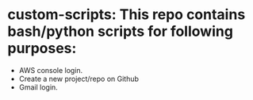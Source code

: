 # custom-scripts: This repo contains bash/python scripts for following purposes:

- AWS console login.
- Create a new project/repo on Github
- Gmail login.
